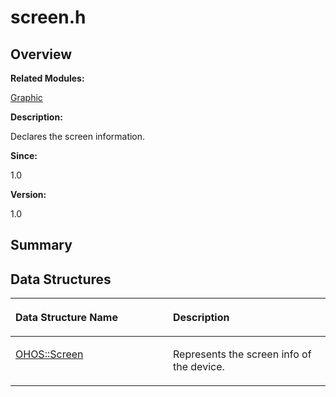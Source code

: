 # screen.h<a name="ZH-CN_TOPIC_0000001055198110"></a>

## **Overview**<a name="section572627814093527"></a>

**Related Modules:**

[Graphic](Graphic.md)

**Description:**

Declares the screen information. 

**Since:**

1.0

**Version:**

1.0

## **Summary**<a name="section532468669093527"></a>

## Data Structures<a name="nested-classes"></a>

<a name="table842244582093527"></a>
<table><thead align="left"><tr id="row888811260093527"><th class="cellrowborder" valign="top" width="50%" id="mcps1.1.3.1.1"><p id="p1483570053093527"><a name="p1483570053093527"></a><a name="p1483570053093527"></a>Data Structure Name</p>
</th>
<th class="cellrowborder" valign="top" width="50%" id="mcps1.1.3.1.2"><p id="p578522632093527"><a name="p578522632093527"></a><a name="p578522632093527"></a>Description</p>
</th>
</tr>
</thead>
<tbody><tr id="row914478543093527"><td class="cellrowborder" valign="top" width="50%" headers="mcps1.1.3.1.1 "><p id="p311677606093527"><a name="p311677606093527"></a><a name="p311677606093527"></a><a href="OHOS-Screen.md">OHOS::Screen</a></p>
</td>
<td class="cellrowborder" valign="top" width="50%" headers="mcps1.1.3.1.2 "><p id="p621909547093527"><a name="p621909547093527"></a><a name="p621909547093527"></a>Represents the screen info of the device. </p>
</td>
</tr>
</tbody>
</table>


